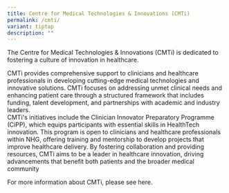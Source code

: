 ```yaml
---
title: Centre for Medical Technologies & Innovations (CMTi)
permalink: /cmti/
variant: tiptap
description: ""
---
```

<p>The Centre for Medical Technologies &amp; Innovations (CMTi) is dedicated
to fostering a culture of innovation in healthcare.</p>
<p>CMTi provides comprehensive support to clinicians and healthcare professionals
in developing cutting-edge medical technologies and innovative solutions.
CMTi focuses on addressing unmet clinical needs and enhancing patient care
through a structured framework that includes funding, talent development,
and partnerships with academic and industry leaders.
<br>CMTi's initiatives include the Clinician Innovator Preparatory Programme
(CiPP), which equips participants with essential skills in HealthTech innovation.
This program is open to clinicians and healthcare professionals within
NHG, offering training and mentorship to develop projects that improve
healthcare delivery. By fostering collaboration and providing resources,
CMTi aims to be a leader in healthcare innovation, driving advancements
that benefit both patients and the broader medical community</p>
<p>For more information about CMTi, please see here.</p>